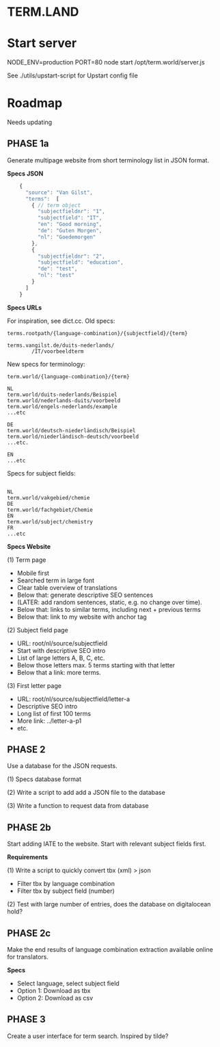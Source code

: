 # TERM.LAND

# Start server

NODE_ENV=production PORT=80 node start /opt/term.world/server.js

See ./utils/upstart-script for Upstart config file

# Roadmap

Needs updating

## PHASE 1a
Generate multipage website from short terminology list in JSON format.

__Specs JSON__

```javascript
    {
      "source": "Van Gilst",
      "terms":  [
        { // term object
          "subjectfieldnr": "1",
          "subjectfield": "IT",
          "en": "Good morning",
          "de": "Guten Morgen",
          "nl": "Goedemorgen"
        },
        {
          "subjectfieldnr": "2",
          "subjectfield": "education",
          "de": "test",
          "nl": "test"
        }
      ]
    }
```

__Specs URLs__

For inspiration, see dict.cc. Old specs:

```url
terms.rootpath/{language-combination}/{subjectfield}/{term}

terms.vangilst.de/duits-nederlands/
        /IT/voorbeeldterm
```

New specs for terminology:

```url
term.world/{language-combination}/{term}

NL
term.world/duits-nederlands/Beispiel
term.world/nederlands-duits/voorbeeld
term.world/engels-nederlands/example
...etc

DE
term.world/deutsch-niederländisch/Beispiel
term.world/niederländisch-deutsch/voorbeeld
...etc.

EN
...etc

```

Specs for subject fields:

```url

NL
term.world/vakgebied/chemie
DE
term.world/fachgebiet/Chemie
EN
term.world/subject/chemistry
FR
...etc
```


__Specs Website__

(1) Term page
* Mobile first
* Searched term in large font
* Clear table overview of translations
* Below that: generate descriptive SEO sentences
* (LATER: add random sentences, static, e.g. no change over time).
* Below that: links to similar terms, including next + previous terms
* Below that: link to my website with anchor tag

(2) Subject field page
* URL: root/nl/source/subjectfield
* Start with descriptive SEO intro
* List of large letters A, B, C, etc.
* Below those letters max. 5 terms starting with that letter
* Below that a link: more terms.

(3) First letter page
* URL: root/nl/source/subjectfield/letter-a
* Descriptive SEO intro
* Long list of first 100 terms
* More link: ../letter-a-p1
* etc.

## PHASE 2
Use a database for the JSON requests.

(1) Specs database format

(2) Write a script to add add a JSON file to the database

(3) Write a function to request data from database

## PHASE 2b
Start adding IATE to the website. Start with relevant subject fields first.

__Requirements__

(1) Write a script to quickly convert tbx (xml) > json
* Filter tbx by language combination
* Filter tbx by subject field (number)

(2) Test with large number of entries, does the database on digitalocean hold?

## PHASE 2c
Make the end results of language combination extraction available online for translators.

__Specs__
* Select language, select subject field
* Option 1: Download as tbx
* Option 2: Download as csv

## PHASE 3
Create a user interface for term search. Inspired by tilde?
